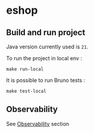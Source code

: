 # eshop

## Build and run project

Java version currently used is `21`.

To run the project in local env :

```shell
make run-local
```

It is possible to run Bruno tests :

```shell
make test-local
```

## Observability

See [Observability](observability/README.adoc) section
